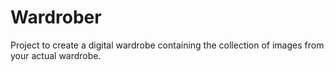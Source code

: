# Wardrober

Project to create a digital wardrobe containing the collection of images from your actual wardrobe.
